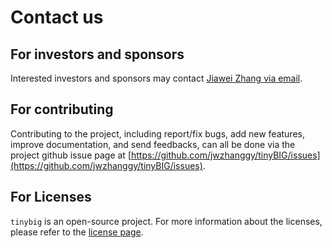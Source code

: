 # Contact us

## For investors and sponsors

Interested investors and sponsors may contact [Jiawei Zhang via email](mailto:jiawei@ifmlab.org).

## For contributing

Contributing to the project, including report/fix bugs, add new features, improve documentation, and send feedbacks,
can all be done via the project github issue page at [https://github.com/jwzhanggy/tinyBIG/issues](https://github.com/jwzhanggy/tinyBIG/issues).

## For Licenses

`tinybig` is an open-source project. For more information about the licenses, please refer to the [license page](license.md).
